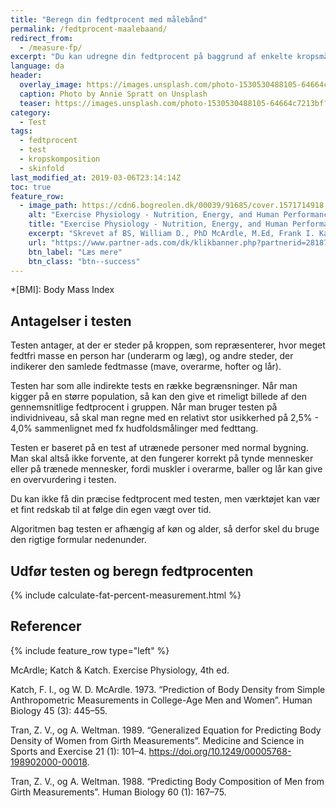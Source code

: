 ```yaml
---
title: "Beregn din fedtprocent med målebånd"
permalink: /fedtprocent-maalebaand/
redirect_from:
  - /measure-fp/
excerpt: "Du kan udregne din fedtprocent på baggrund af enkelte kropsmålinger, der kan laves med et målebånd."
language: da
header:
  overlay_image: https://images.unsplash.com/photo-1530530488105-64664c7213bf?ixlib=rb-1.2.1&ixid=eyJhcHBfaWQiOjEyMDd9&auto=format&fit=crop&w=1600&q=80
  caption: Photo by Annie Spratt on Unsplash
  teaser: https://images.unsplash.com/photo-1530530488105-64664c7213bf?ixlib=rb-1.2.1&ixid=eyJhcHBfaWQiOjEyMDd9&auto=format&fit=crop&w=400&q=80
category:
  - Test
tags:
  - fedtprocent
  - test
  - kropskomposition
  - skinfold
last_modified_at: 2019-03-06T23:14:14Z
toc: true
feature_row:
  - image_path: https://cdn6.bogreolen.dk/00039/91685/cover.1571714918.jpg
    alt: "Exercise Physiology - Nutrition, Energy, and Human Performance"
    title: "Exercise Physiology - Nutrition, Energy, and Human Performance"
    excerpt: "Skrevet af BS, William D., PhD McArdle, M.Ed, Frank I. Katch, Victor L. Katch."
    url: "https://www.partner-ads.com/dk/klikbanner.php?partnerid=28187&bannerid=55214&htmlurl=https://bogreolen.dk/exercise-physiology_bs_9781451193831"
    btn_label: "Læs mere"
    btn_class: "btn--success"
---
```


*[BMI]: Body Mass Index

## Antagelser i testen

Testen antager, at der er steder på kroppen, som repræsenterer, hvor meget fedtfri masse en person har (underarm og læg), og andre steder, der indikerer den samlede fedtmasse (mave, overarme, hofter og lår).

Testen har som alle indirekte tests en række begrænsninger. Når man kigger på en større population, så kan den give et rimeligt billede af den gennemsnitlige fedtprocent i gruppen. Når man bruger testen på individniveau, så skal man regne med en relativt stor usikkerhed på 2,5% - 4,0% sammenlignet med fx hudfoldsmålinger med fedttang.

Testen er baseret på en test af utrænede personer med normal bygning. Man skal altså ikke forvente, at den fungerer korrekt på tynde mennesker eller på trænede mennesker, fordi muskler i overarme, baller og lår kan give en overvurdering i testen.

Du kan ikke få din præcise fedtprocent med testen, men værktøjet kan vær et fint redskab til at følge din egen vægt over tid.

Algoritmen bag testen er afhængig af køn og alder, så derfor skel du bruge den rigtige formular nedenunder.

## Udfør testen og beregn fedtprocenten

{% include calculate-fat-percent-measurement.html %}

## Referencer

{% include feature_row type="left" %}

McArdle; Katch & Katch. Exercise Physiology, 4th ed.

Katch, F. I., og W. D. McArdle. 1973. “Prediction of Body Density from Simple Anthropometric Measurements in College-Age Men and Women”. Human Biology 45 (3): 445–55.

Tran, Z. V., og A. Weltman. 1989. “Generalized Equation for Predicting Body Density of Women from Girth Measurements”. Medicine and Science in Sports and Exercise 21 (1): 101–4. https://doi.org/10.1249/00005768-198902000-00018.

Tran, Z. V., og A. Weltman. 1988. “Predicting Body Composition of Men from Girth Measurements”. Human Biology 60 (1): 167–75.
